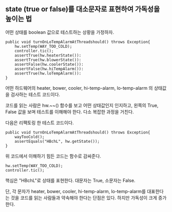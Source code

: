 ## state (true or false)를 대소문자로 표현하여 가독성을 높이는 법

어떤 상태를 boolean 값으로 테스트하는 상황을 가정하자.

    public void turnOnLoTempAlarmAtThreadshould() throws Exception{
    	hw.setTemp(WAY_TOO_COLD);
    	controller.tic();
    	assertTrue(hw.heaterState()):
    	assertTrue(hw.blowerState()):
    	assertFalse(hw.coolerState()):
    	assertFalse(hw.hiTempAlarm()):
    	assertTrue(hw.loTempAlarm()):
    }

어떤 하드웨어의 heater, bower, cooler, hi-temp-alarm, lo-temp-alarm 의 상태값을 검사하는 테스트 코드이다.

코드를 읽는 사람은 hw.~~() 함수를 보고 어떤 상태값인지 인지하고, 왼쪽의 True, False 값을 보며 테스트를 이해해야 한다. 다소 복잡한 과정을 거친다.

다음은 리팩토링 한 테스트 코드이다.

    public void turnOnLoTempAlarmAtThreadshould() throws Exception{
    	wayTooCold();
    	assertEquals("HBchL", hw.getState());
    }

위 코드에서 이해하기 힘든 코드는 함수로 감싸준다.

    hw.setTemp(WAY_TOO_COLD);
    controller.tic();

핵심은 "HBchL"로 상태를 표현한다. 대문자는 True, 소문자는 False. 

단, 각 문자가 heater, bower, cooler, hi-temp-alarm, lo-temp-alarm를 대표한다는 것을 코드를 읽는 사람들과 약속해야 한다는 단점은 있다. 하지만 가독성이 크게 증가한다.
